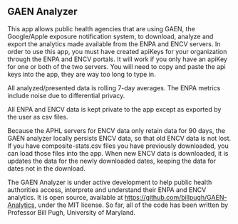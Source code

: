 ## GAEN Analyzer

This app allows public health agencies that are using GAEN, the Google/Apple exposure notification system, to download, analyze and export the analytics made available from the ENPA and ENCV servers. In order to use this app, you must have created apiKeys for your organization through the ENPA and ENCV portals. It will work if you only have an apiKey for one or both of the two servers. You will need to copy and paste the api keys into the app, they are way too long to type in. 

All analyzed/presented data is rolling 7-day averages. The ENPA metrics include noise due to differential privacy. 

All ENPA and ENCV data is kept private to the app except as exported by the user as csv files. 

Because the APHL servers for ENCV data only retain data for 90 days, the GAEN analyzer locally persists ENCV data, so that old ENCV data is not lost. If you have composite-stats.csv files you have previously downloaded, you can load those files into the app. When new ENCV data is downloaded, it is updates the data for the newly downloaded dates, keeping the data for dates not in the download. 

The GAEN Analyzer is under active development to help public health authorities access, interprete and understand  their ENPA and ENCV analytics. It  is open source, available at https://github.com/billpugh/GAEN-Analytics, under the MIT license. So far, all of the code has been written by Professor Bill Pugh, University of Maryland. 
